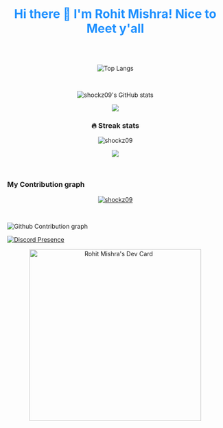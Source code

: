 <h1 align='center' style="color:DodgerBlue;"> Hi there 👋 I'm Rohit Mishra! Nice to Meet y'all</h1>
<br/>


<br/>
<div align="center">

 ![Top Langs](https://github-readme-stats.vercel.app/api/top-langs/?username=shockz09&layout=compact&theme=chartreuse-dark&hide_border=true)

</div>
<br />
<div align="center">
 
![shockz09's GitHub stats](https://github-readme-stats.vercel.app/api?username=shockz09&show_icons=true&theme=chartreuse-dark&hide_border=true)
  
![](https://github-profile-summary-cards.vercel.app/api/cards/profile-details?username=shockz09&theme=dracula)
 
 ### 🔥 Streak stats

<p align="center">
  <img align="center" src="https://github-readme-streak-stats.herokuapp.com/?user=shockz09&theme=algolia" alt="shockz09" />
</p>
 
 ![](https://github-profile-summary-cards.vercel.app/api/cards/productive-time?username=shockz09&theme=github_dark)
 
</div>
<br />

  ### <b align="center">My Contribution graph</b>
   <p align="center"> <a href="https://github.com/shockz09"><img src="https://github-profile-trophy.vercel.app/?username=shockz09" alt="shockz09" /></a> </p>
   <br/>
  <p><img align="left" src="https://activity-graph.herokuapp.com/graph?username=shockz09&theme=github" alt="Github Contribution graph" /></p> 
  <br/>
  
  [![Discord Presence](https://lanyard.cnrad.dev/api/869540667439874048)](https://discord.com/users/869540667439874048)
  <br />

 </div>
<div align="center">
<a href="https://app.daily.dev/shockz09"><img src="https://api.daily.dev/devcards/c60c0344c1ee4e53921b7d7969b9e988.png?r=upr" width="400" alt="Rohit Mishra's Dev Card"/></a>
 <br/>
 </div>
 <div align="center">
  
</div>
